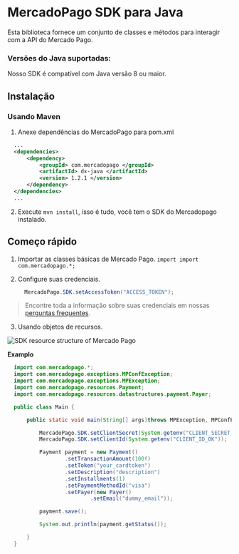 # MercadoPago SDK para Java

Esta biblioteca fornece um conjunto de classes e métodos para interagir com a API do Mercado Pago.

### Versões do Java suportadas:

Nosso SDK é compatível com Java versão 8 ou maior.

## Instalação

### Usando Maven

1) Anexe dependências do MercadoPago para pom.xml

  ```xml
    ...
    <dependencies>
        <dependency>
            <groupId> com.mercadopago </groupId>
            <artifactId> dx-java </artifactId>
            <version> 1.2.1 </version>
        </dependency>
    </dependencies>
    ...
  ```
  
2) Execute `mvn install`, isso é tudo, você tem o SDK do Mercadopago instalado.

## Começo rápido

1) Importar as classes básicas de Mercado Pago. `import import com.mercadopago.*;`

2) Configure suas credenciais.

    ```java
      MercadoPago.SDK.setAccessToken("ACCESS_TOKEN");
    ```

> Encontre toda a informação sobre suas credenciais em nossas [perguntas frequentes](https://www.mercadopago.com.br/developers/pt/guides/resources/faqs/credentials/).

3) Usando objetos de recursos.

![SDK resource structure of Mercado Pago](https://user-images.githubusercontent.com/864790/34393059-9acad058-eb2e-11e7-9987-494eaf19d109.png)

**Examplo**

```java
  import com.mercadopago.*;
  import com.mercadopago.exceptions.MPConfException;
  import com.mercadopago.exceptions.MPException;
  import com.mercadopago.resources.Payment;
  import com.mercadopago.resources.datastructures.payment.Payer;

  public class Main {

      public static void main(String[] args)throws MPException, MPConfException {

          MercadoPago.SDK.setClientSecret(System.getenv("CLIENT_SECRET_OK"));
          MercadoPago.SDK.setClientId(System.getenv("CLIENT_ID_OK"));

          Payment payment = new Payment()
                  .setTransactionAmount(100f)
                  .setToken("your_cardtoken")
                  .setDescription("description")
                  .setInstallments(1)
                  .setPaymentMethodId("visa")
                  .setPayer(new Payer()
                          .setEmail("dummy_email"));

          payment.save();

          System.out.println(payment.getStatus());

      }
  }
```
